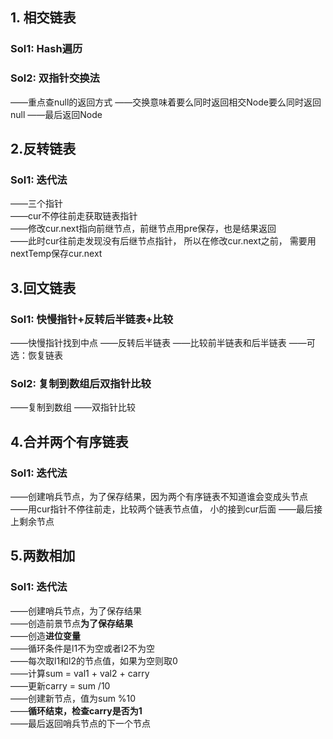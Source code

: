 ## 1. 相交链表

### Sol1: Hash遍历

### Sol2: 双指针交换法
——重点查null的返回方式
——交换意味着要么同时返回相交Node要么同时返回null
——最后返回Node

## 2.反转链表

### Sol1: 迭代法
——三个指针  
——cur不停往前走获取链表指针  
——修改cur.next指向前继节点，前继节点用pre保存，也是结果返回  
——此时cur往前走发现没有后继节点指针， 所以在修改cur.next之前， 需要用nextTemp保存cur.next


## 3.回文链表
### Sol1: 快慢指针+反转后半链表+比较
——快慢指针找到中点
——反转后半链表
——比较前半链表和后半链表
——可选：恢复链表

### Sol2: 复制到数组后双指针比较
——复制到数组
——双指针比较

## 4.合并两个有序链表
### Sol1: 迭代法
——创建哨兵节点，为了保存结果，因为两个有序链表不知道谁会变成头节点
——用cur指针不停往前走，比较两个链表节点值， 小的接到cur后面
——最后接上剩余节点

## 5.两数相加
### Sol1: 迭代法
——创建哨兵节点，为了保存结果  
——创造前景节点**为了保存结果**  
——创造**进位变量**  
——循环条件是l1不为空或者l2不为空  
——每次取l1和l2的节点值，如果为空则取0  
——计算sum = val1 + val2 + carry  
——更新carry = sum /10  
——创建新节点，值为sum %10  
——**循环结束，检查carry是否为1**  
——最后返回哨兵节点的下一个节点  

